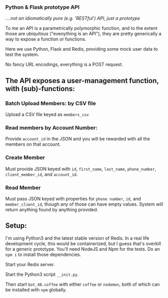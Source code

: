 ###  Python & Flask prototype API

_....not an idiomatically pure (e.g. 'RESTful') API, just a prototype_

To me an API is a parametrically polymorphic function, and to the extent those are ubiquitous ("evenything is an API"), they are pretty generically a way to expose a function or functions.

Here we use Python, Flask and Redis, providing some mock user data to test the system.

No fancy URL encodings, everything is a POST request.

## The API exposes a user-management function, with (sub)-functions:

### Batch Upload Members: by CSV file
Upload a CSV file keyed as `members_csv`


### Read members by Account Number:
Provide `account_id` in the JSON and you will be rewarded with all the members on that account.

### Create Member
Must provide JSON keyed with `id`, `first_name`, `last_name`, `phone_number`, `client_member_id`, and `account_id`.

### Read Member
Must pass JSON keyed with properties for `phone number`, `id`, and `member_client_id`, though any of those can have empty values.  System will return anything found by anything provided.


## Setup:

I'm using Python3 and the latest stable version of Redis.  In a real life development cycle, this would be containerized, but I guess that's overkill for a generic prototype.  You'll need NodeJS and Npm for the tests.  Do an `npm i` to install those dependencies.


Start your Redis server.  

Start the Python3 script `__init.py`.

Then start `bot_48.coffee` with either `coffee` or `nodemon`, both of which can be installed with `npm` globally.
